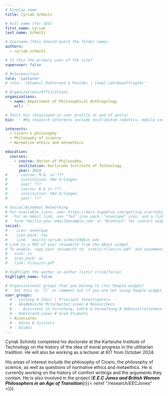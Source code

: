 ```yaml
---
# Display name
title: Cyriak Schmitz

# Full name (for SEO)
first_name: Cyriak
last_name: Schmitz

# Username (this should match the folder name)
authors:
  - cyriak.schmitz

# Is this the primary user of the site?
superuser: false

# Role/position
role: 'Lecturer'
# role: '[Alumni] Doktorand & Postdoc | [now] Lehrbeauftragter'

# Organizations/Affiliations
organizations:
  - name: Department of Philosophical Anthropology
    url: ''

# Short bio (displayed in user profile at end of posts)
bio: '' #My research interests include distributed robotics, mobile computing and programmable matter.

interests:
  - Cicero's philosophy
  - Philosophy of science
  - Normative ethics and metaethics

education:
  courses:
    - course: Doctor of Philosophy
      institution: Karlsruhe Institute of Technology
      year: 2024
#    - course: M.A. in ???
#      institution: FAU Erlangen
#      year: ???
#    - course: B.A in ??? 
#      institution: FAU Erlangen
#      year: ???

# Social/Academic Networking
# For available icons, see: https://docs.hugoblox.com/getting-started/page-builder/#icons
#   For an email link, use "fas" icon pack, "envelope" icon, and a link in the
#   form "mailto:your-email@example.com" or "#contact" for contact widget.
social:
#  - icon: envelope
#    icon_pack: fas
#    link: 'mailto:cyriak.schmitz9@kit.edu'
# Link to a PDF of your resume/CV from the About widget.
# To enable, copy your resume/CV to `static/files/cv.pdf` and uncomment the lines below.
# - icon: cv
#   icon_pack: ai
#   link: files/cv.pdf

# Highlight the author in author lists? (true/false)
highlight_name: false

# Organizational groups that you belong to (for People widget)
#   Set this to `[]` or comment out if you are not using People widget.
user_groups:
  # - Leitung # Chair | Principal Investigators
  # - Akademische Mitarbeiter:innen # Researchers
  # - - Assistenz in Forschung, Lehre & Verwaltung # Administrationministration
  # - Doktorand:innen # Grad Students
  - Associates
  # - Gäste # Visitors
  # - Alumni
---
```


Cyriak Schmitz completed his doctorate at the Karlsruhe Institute of Technology on the history of the idea of moral progress in the utilitarian tradition. He will also be working as a lecturer at KIT from October 2024. 

His areas of interest include the philosophy of Cicero, the philosophy of science, as well as questions of normative ethics and metaethics. He is currently working on the history of comfort writings and the arguments they contain. He is also involved in the project [**_E.E.C Jones and British Women Philosophers in an Age of Transition_**]({{< relref "/research/EECJones" >}}).

